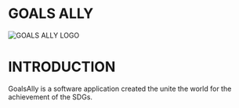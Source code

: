 # GOALS ALLY
![GOALS ALLY LOGO](https://github.com/GOALSALLY/GoalsAlly/assets/148257712/a1fb9cd3-cbaf-42b3-b700-75c266f2c641)

# INTRODUCTION
GoalsAlly is a software application created the unite the world for the achievement of the SDGs.
